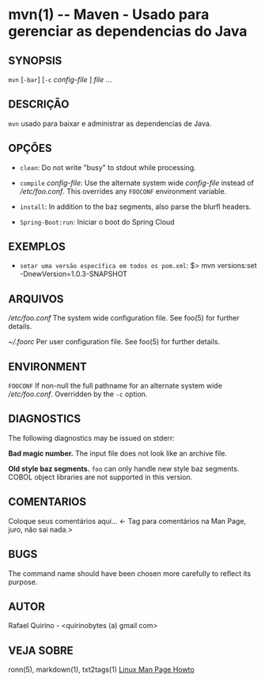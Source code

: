 mvn(1) -- Maven - Usado para gerenciar as dependencias do Java
===============================================


SYNOPSIS
--------

`mvn` [`-bar`] [`-c` *config-file* ] *file* ...

DESCRIÇÃO
---------

`mvn` usado para baixar e administrar as dependencias de Java.

OPÇÕES
------

* `clean`:
  Do not write "busy" to stdout while processing.

* `compile` *config-file*:
  Use the alternate system wide *config-file* instead of */etc/foo.conf*. This
  overrides any `FOOCONF` environment variable.

* `install`:
  In addition to the baz segments, also parse the blurfl headers.

* `Spring-Boot:run`:
  Iniciar o boot do Spring Cloud

EXEMPLOS
--------
* `setar uma versão específica em todos os pom.xml`:
    $> mvn versions:set -DnewVersion=1.0.3-SNAPSHOT

ARQUIVOS
--------


*/etc/foo.conf*
  The system wide configuration file. See foo(5) for further details.

*~/.foorc*
  Per user configuration file. See foo(5) for further details.

ENVIRONMENT
-----------

`FOOCONF`
  If non-null the full pathname for an alternate system wide */etc/foo.conf*.
  Overridden by the `-c` option.

DIAGNOSTICS
-----------

The following diagnostics may be issued on stderr:

**Bad magic number.**
  The input file does not look like an archive file.

**Old style baz segments.**
  `foo` can only handle new style baz segments. COBOL object libraries are not
  supported in this version.

COMENTARIOS
-----------

Coloque seus comentários aqui...
<- Tag para comentários na Man Page, juro, não sai nada.>

BUGS
----

The command name should have been chosen more carefully to reflect its
purpose.

AUTOR
-----

Rafael Quirino - <quirinobytes (a) gmail com>

VEJA SOBRE
----------

ronn(5), markdown(1), txt2tags(1) [Linux Man Page Howto](
http://www.schweikhardt.net/man_page_howto.html)
